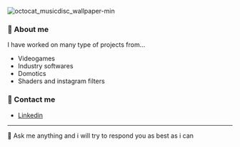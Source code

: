 ![octocat_musicdisc_wallpaper-min](https://user-images.githubusercontent.com/55745404/236838852-8e7e9c71-9ecf-4de3-b30f-71cf6ba56c75.png)

### 📌 About me
I have worked on many type of projects from...
- Videogames
- Industry softwares
- Domotics
- Shaders and instagram filters

### 🧪 Contact me
- [Linkedin](https://www.linkedin.com/in/lucaraffo/)

<!--
- [Itch Page](https://xedoll.itch.io/) ( I'm actually working on presentation and i have to include my biggest projects )
-->
---

💬 Ask me anything and i will try to respond you as best as i can
